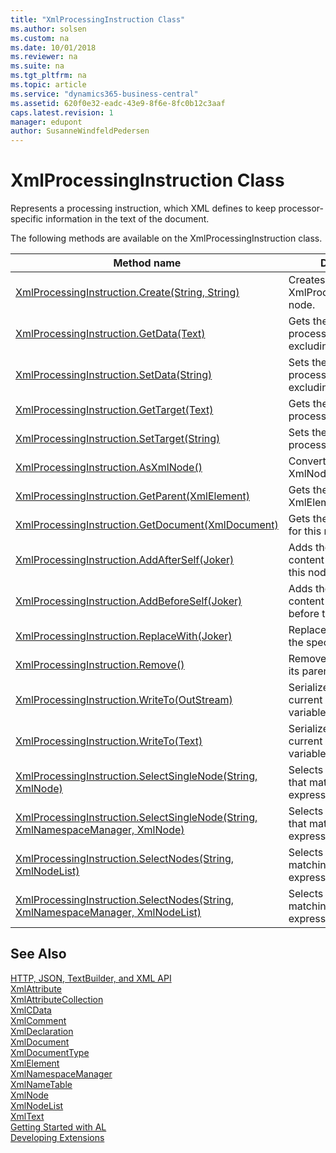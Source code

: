 ```yaml
---
title: "XmlProcessingInstruction Class"
ms.author: solsen
ms.custom: na
ms.date: 10/01/2018
ms.reviewer: na
ms.suite: na
ms.tgt_pltfrm: na
ms.topic: article
ms.service: "dynamics365-business-central"
ms.assetid: 620f0e32-eadc-43e9-8f6e-8fc0b12c3aaf
caps.latest.revision: 1
manager: edupont
author: SusanneWindfeldPedersen
---
```


 

# XmlProcessingInstruction Class
Represents a processing instruction, which XML defines to keep processor-specific information in the text of the document.

The following methods are available on the XmlProcessingInstruction class.  
  
|Method name|Description|  
|-----------|-----------|  
|[XmlProcessingInstruction.Create(String, String)](xmlprocessinginstruction-create-method.md)|Creates an XmlProcessingInstruction node.|  
|[XmlProcessingInstruction.GetData(Text)](xmlprocessinginstruction-getdata-method.md)|Gets the content of the processing instruction, excluding the target.|  
|[XmlProcessingInstruction.SetData(String)](xmlprocessinginstruction-setdata-method.md)|Sets the content of the processing instruction, excluding the target.|  
|[XmlProcessingInstruction.GetTarget(Text)](xmlprocessinginstruction-gettarget-method.md)|Gets the target of the processing instruction.|  
|[XmlProcessingInstruction.SetTarget(String)](xmlprocessinginstruction-settarget-method.md)|Sets the target of the processing instruction.|  
|[XmlProcessingInstruction.AsXmlNode()](xmlprocessinginstruction-asxmlnode-method.md)|Converts the node to an XmlNode.|  
|[XmlProcessingInstruction.GetParent(XmlElement)](xmlprocessinginstruction-getparent-method.md)|Gets the parent XmlElement of this node.|  
|[XmlProcessingInstruction.GetDocument(XmlDocument)](xmlprocessinginstruction-getdocument-method.md)|Gets the XmlDocument for this node.|  
|[XmlProcessingInstruction.AddAfterSelf(Joker)](xmlprocessinginstruction-addafterself-method.md)|Adds the specified content immediately after this node.|  
|[XmlProcessingInstruction.AddBeforeSelf(Joker)](xmlprocessinginstruction-addbeforeself-method.md)|Adds the specified content immediately before this node.|  
|[XmlProcessingInstruction.ReplaceWith(Joker)](xmlprocessinginstruction-replacewith-method.md)|Replaces this node with the specified content.|  
|[XmlProcessingInstruction.Remove()](xmlprocessinginstruction-remove-method.md)|Removes this node from its parent element.|  
|[XmlProcessingInstruction.WriteTo(OutStream)](xmlprocessinginstruction-writeto-outstream-method.md)|Serializes and saves the current node to the given variable.|  
|[XmlProcessingInstruction.WriteTo(Text)](xmlprocessinginstruction-writeto-text-method.md)|Serializes and saves the current node to the given variable.|  
|[XmlProcessingInstruction.SelectSingleNode(String, XmlNode)](xmlprocessinginstruction-selectsinglenode-xpath-node-method.md)|Selects the first XmlNode that matches the XPath expression.|  
|[XmlProcessingInstruction.SelectSingleNode(String, XmlNamespaceManager, XmlNode)](xmlprocessinginstruction-selectsinglenode-xpath-namespacemanager-node-method.md)|Selects the first XmlNode that matches the XPath expression.|  
|[XmlProcessingInstruction.SelectNodes(String, XmlNodeList)](xmlprocessinginstruction-selectnodes-xpath-nodelist-method.md)|Selects a list of nodes matching the XPath expression.|  
|[XmlProcessingInstruction.SelectNodes(String, XmlNamespaceManager, XmlNodeList)](xmlprocessinginstruction-selectnodes-xpath-namespacemanager-nodelist-method.md)|Selects a list of nodes matching the XPath expression.|  

## See Also
[HTTP, JSON, TextBuilder, and XML API](../devenv-restapi-overview.md)  
[XmlAttribute](xmlattribute-class.md)  
[XmlAttributeCollection](xmlattributecollection-class.md)  
[XmlCData](xmlcdata-class.md)  
[XmlComment](xmlcomment-class.md)  
[XmlDeclaration](xmldeclaration-class.md)  
[XmlDocument](xmldocument-class.md)  
[XmlDocumentType](xmldocument-class.md)  
[XmlElement](xmlelement-class.md)  
[XmlNamespaceManager](xmlnamespacemanager-class.md)  
[XmlNameTable](xmlnametable-class.md)  
[XmlNode](xmlnode-class.md)  
[XmlNodeList](xmlnodelist-class.md)  
[XmlText](xmltext-class.md)  
[Getting Started with AL](../devenv-get-started.md)  
[Developing Extensions](../devenv-dev-overview.md)  
